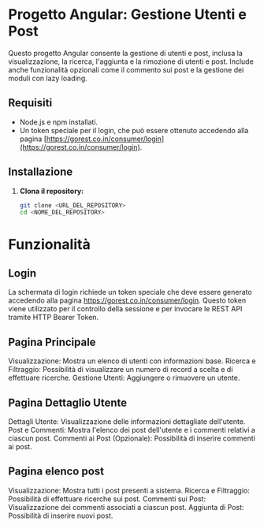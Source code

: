 
# Progetto Angular: Gestione Utenti e Post

Questo progetto Angular consente la gestione di utenti e post, inclusa la visualizzazione, la ricerca, l'aggiunta e la rimozione di utenti e post. Include anche funzionalità opzionali come il commento sui post e la gestione dei moduli con lazy loading.

## Requisiti

- Node.js e npm installati.
- Un token speciale per il login, che può essere ottenuto accedendo alla pagina [https://gorest.co.in/consumer/login](https://gorest.co.in/consumer/login).

## Installazione

1. **Clona il repository:**

   ```bash
   git clone <URL_DEL_REPOSITORY>
   cd <NOME_DEL_REPOSITORY>
# Funzionalità
## Login
La schermata di login richiede un token speciale che deve essere generato accedendo alla pagina https://gorest.co.in/consumer/login. Questo token viene utilizzato per il controllo della sessione e per invocare le REST API tramite HTTP Bearer Token.

## Pagina Principale
Visualizzazione: Mostra un elenco di utenti con informazioni base.
Ricerca e Filtraggio: Possibilità di visualizzare un numero di record a scelta e di effettuare ricerche.
Gestione Utenti: Aggiungere o rimuovere un utente.
## Pagina Dettaglio Utente
Dettagli Utente: Visualizzazione delle informazioni dettagliate dell'utente.
Post e Commenti: Mostra l'elenco dei post dell'utente e i commenti relativi a ciascun post.
Commenti ai Post (Opzionale): Possibilità di inserire commenti ai post.
## Pagina elenco post
Visualizzazione: Mostra tutti i post presenti a sistema.
Ricerca e Filtraggio: Possibilità di effettuare ricerche sui post.
Commenti sui Post: Visualizzazione dei commenti associati a ciascun post.
Aggiunta di Post: Possibilità di inserire nuovi post.
